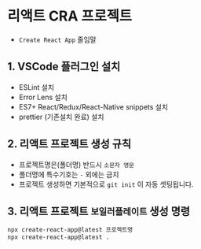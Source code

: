 # 리액트 CRA 프로젝트

- `Create React App` 줄임말

## 1. VSCode 플러그인 설치

- ESLint 설치
- Error Lens 설치
- ES7+ React/Redux/React-Native snippets 설치
- prettier (기존설치 완료) 설치

## 2. 리액트 프로젝트 생성 규칙

- 프로젝트명은(폴더명) 반드시 `소문자 영문`
- 폴더명에 특수기호는 `-` 외에는 금지
- 프로젝트 생성하면 기본적으로 `git init` 이 자동 셋팅됩니다.

## 3. 리액트 프로젝트 `보일러플레이트` 생성 명령

```bash
npx create-react-app@latest 프로젝트명
npx create-react-app@latest .
```
